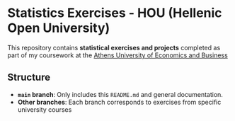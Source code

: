 # Statistics Exercises - HOU (Hellenic Open University)

This repository contains **statistical exercises and projects** completed as part of my coursework at the [Athens University of Economics and Business](https://www.aueb.gr)

## Structure  
- **`main` branch**: Only includes this `README.md` and general documentation.  
- **Other branches**: Each branch corresponds to exercises from specific university courses 
